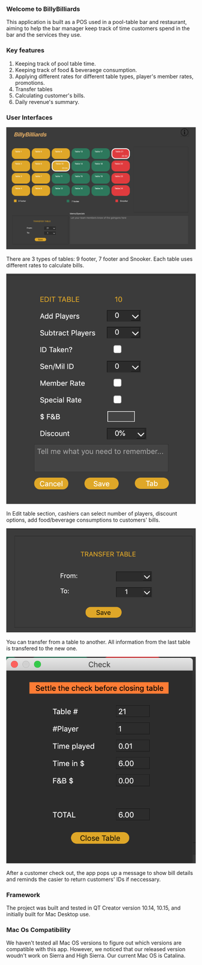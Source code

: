 ### Welcome to BillyBilliards
  This application is built as a POS used in a pool-table bar and restaurant, aiming to help the bar manager keep track of time customers spend in the bar and the services they use.
  
### Key features
1. Keeping track of pool table time.
2. Keeping track of food & beveraege consumption.
3. Applying different rates for different table types, player's member rates, promotions.
4. Transfer tables
5. Calculating customer's bills.
6. Daily revenue's summary.

### User Interfaces
![](images/mainmenu.png)

There are 3 types of tables: 9 footer, 7 footer and Snooker. Each table uses different rates to calculate bills.

![](images/edittable.png)

In Edit table section, cashiers can select number of players, discount options, add food/beverage consumptions to customers' bills.

![](images/transfer.png)

You can transfer from a table to another. All information from the last table is transfered to the new one.

![](images/check.png)

After a customer check out, the app pops up a message to show bill details and reminds the casier to return customers' IDs if neccessary.
  
### Framework 
  The project was built and tested in QT Creator version 10.14, 10.15, and initially built for Mac Desktop use.
### Mac Os Compatibility
  We haven't tested all Mac OS versions to figure out which versions are compatible with this app. However, we noticed that our released version woudn't work on Sierra and High Sierra. Our current Mac OS is Catalina.
